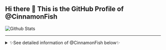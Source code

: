 ## Hi there 👋 This is the GitHub Profile of @CinnamonFish


![Github Stats](https://github-readme-stats.vercel.app/api?username=CinnamonFish&count_private=true&show_icons=true&include_all_commits=true&theme=algolia)


 
---
<details>
<summary> ✨See detailed information of @CinnamonFish below✨ </summary>

-  Hi, I’m @CinnamonFish
-  I’m interested in ...
-  I’m currently learning ...
-  I’m looking to collaborate on ...
-  How to reach me ...


- bilibili: <a href="https://space.bilibili.com/11804187"><img src="https://img.shields.io/badge/bilibili-@快乐的大睡猫-ff69b4"></a>
- 知乎: <a href="https://www.zhihu.com/people/yu-tian-yun-11-63"><img src="https://img.shields.io/badge/知乎-@快乐的大睡猫-blue"></a>
- visitors:       ![visitors](https://visitor-badge.laobi.icu/badge?page_id=CinnamonFish)
</details>  


<!---
CinnamonFish/CinnamonFish is a ✨ special ✨ repository because its `README.md` (this file) appears on your GitHub profile.
You can click the Preview link to take a look at your changes.
--->
<!--- This is a note
--->



<!--
**CinnamonFish/CinnamonFish** is a ✨ _special_ ✨ repository because its `README.md` (this file) appears on your GitHub profile.

Here are some ideas to get you started:

- 🔭 I’m currently working on ...
- 🌱 I’m currently learning ...
- 👯 I’m looking to collaborate on ...
- 🤔 I’m looking for help with ...
- 💬 Ask me about ...
- 📫 How to reach me: ...
- 😄 Pronouns: ...
- ⚡ Fun fact: ...
-->
